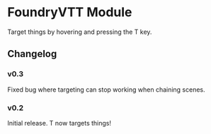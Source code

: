 # FoundryVTT Module

Target things by hovering and pressing the T key.

## Changelog

### v0.3

Fixed bug where targeting can stop working when chaining scenes.

### v0.2

Initial release.  T now targets things!
